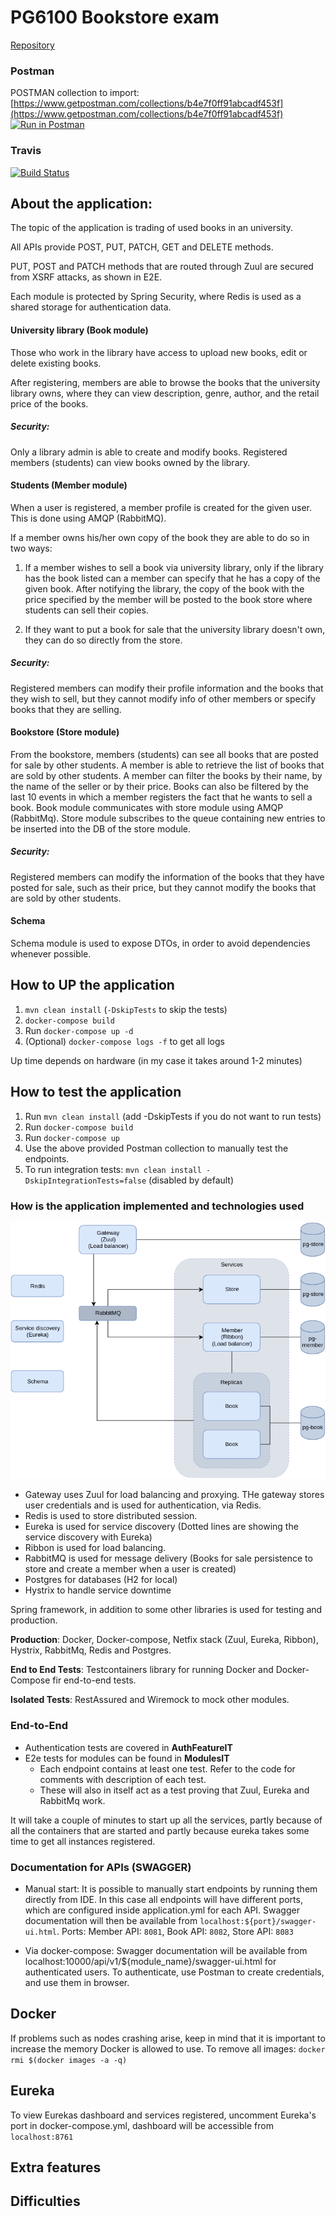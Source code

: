 # PG6100 Bookstore exam
[Repository](https://github.com/NikitaZhevnitskiy/ern-card-game)  

### Postman
POSTMAN collection to import: [https://www.getpostman.com/collections/b4e7f0ff91abcadf453f](https://www.getpostman.com/collections/b4e7f0ff91abcadf453f)  
[![Run in Postman](https://run.pstmn.io/button.svg)](https://app.getpostman.com/run-collection/b4e7f0ff91abcadf453f)

### Travis
[![Build Status](https://travis-ci.com/stellaselena/PG6100-bookexam.svg?token=xqfmXCaJoqxaqpsVZGP3&branch=master)](https://travis-ci.com/stellaselena/PG6100-bookexam)

## About the application:
The topic of the application is trading of used books in an university.

All APIs provide POST, PUT, PATCH, GET and DELETE methods.

PUT, POST and PATCH methods that are routed through Zuul are secured from XSRF attacks, as shown in E2E.

Each module is protected by Spring Security, where Redis is used as a shared storage for authentication data.

#### University library (Book module)
Those who work in the library have access to upload new books, edit or delete existing books. 

After registering, members are able to browse the books that the university library owns, where they can
view description, genre, author, and the retail price of the books.

##### Security:
Only a library admin is able to create and modify books.
Registered members (students) can view books owned by the library.

#### Students (Member module)
When a user is registered, a member profile is created for the given user. This is done using AMQP (RabbitMQ).

If a member owns his/her own copy of the book they are able to do so in two ways:

1. If a member wishes to sell a book via university library, only if the library has the book 
listed can a member can specify that he has a copy of the given book.
After notifying the library, the copy of the book with the price specified by the member will be posted to the book store
where students can sell their copies.

2. If they want to put a book for sale that the university library doesn't own, they can do so directly from the store.

##### Security:
Registered members can modify their profile information and the books that they wish to sell, but they cannot
modify info of other members or specify books that they are selling.

#### Bookstore (Store module)
From the bookstore, members (students) can see all books that are posted for sale by other students.
A member is able to retrieve the list of books that are sold by other students.
A member can filter the books by their name, by the name of the seller or by their price.
Books can also be filtered by the last 10 events in which a member registers the fact that he wants to sell a book.
Book module communicates with store module using AMQP (RabbitMq). Store module subscribes to the queue containing
new entries to be inserted into the DB of the store module.

##### Security:
Registered members can modify the information of the books that they have posted for sale, such as their price,
 but they cannot modify the books that are sold by other students.
 
#### Schema
 Schema module is used to expose DTOs, in order to avoid dependencies whenever possible.

## How to UP the application
1. `mvn clean install` (`-DskipTests` to skip the tests)  
2. `docker-compose build`  
3. Run `docker-compose up -d` 
4. (Optional) `docker-compose logs -f` to get all logs

Up time depends on hardware (in my case it takes around 1-2 minutes)

## How to test the application
1. Run `mvn clean install` (add -DskipTests if you do not want to run tests)
2. Run `docker-compose build`
3. Run `docker-compose up`
3. Use the above provided Postman collection to manually test the endpoints.
4. To run integration tests: `mvn clean install -DskipIntegrationTests=false` (disabled by default)


### How is the application implemented and technologies used
![Diagram](./Exam_diagram.png)  


- Gateway uses Zuul for load balancing and proxying. THe gateway stores user credentials and is used for authentication, via Redis.
- Redis is used to store distributed session.  
- Eureka is used for service discovery (Dotted lines are showing the service discovery with Eureka)
- Ribbon is used for load balancing.
- RabbitMQ is used for message delivery (Books for sale persistence to store and create a member when a user is created)
- Postgres for databases (H2 for local)
- Hystrix to handle service downtime

Spring framework, in addition to some other libraries is used for testing and production.

**Production**: Docker, Docker-compose, Netfix stack (Zuul, Eureka, Ribbon), Hystrix, RabbitMq, Redis and Postgres.

**End to End Tests**: Testcontainers library for running Docker and Docker-Compose fir end-to-end tests.

**Isolated Tests**:  RestAssured and Wiremock to mock other modules.

### End-to-End
* Authentication tests are covered in **AuthFeatureIT**
* E2e tests for modules can be found in **ModulesIT**
    * Each endpoint contains at least one test. Refer to the code for comments with description of each test.
    * These will also in itself act as a test proving that Zuul, Eureka and RabbitMq work.

It will take a couple of minutes to start up all the services, partly because of all the containers that are started and
partly because eureka takes some time to get all instances registered. 

### Documentation for APIs (SWAGGER)
- Manual start: 
It is possible to manually start endpoints by running them directly from IDE. In this case all endpoints
will have different ports, which are configured inside application.yml for each API.
Swagger documentation will then be available from `localhost:${port}/swagger-ui.html`. Ports: Member API: `8081`, Book API: `8082`, Store API: `8083`

- Via docker-compose:
Swagger documentation will be available from localhost:10000/api/v1/${module_name}/swagger-ui.html for authenticated users.
To authenticate, use Postman to create credentials, and use them in browser.

## Docker
If problems such as nodes crashing arise, keep in mind that it is important to increase the memory Docker is allowed to use.
To remove all images: `docker rmi $(docker images -a -q)`

## Eureka
To view Eurekas dashboard and services registered, uncomment Eureka's port in docker-compose.yml, dashboard will be accessible from `localhost:8761`

## Extra features

## Difficulties

